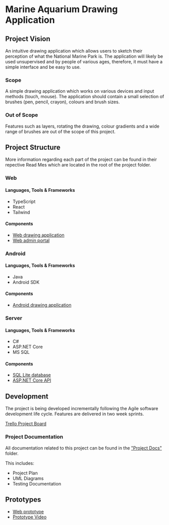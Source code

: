 # Marine Aquarium Drawing Application

## Project Vision 

An intuitive drawing application which allows users to sketch their perception of what the National Marine Park is. The application will likely be used unsupervised and by people of various ages, therefore, it must have a simple interface and be easy to use.

### Scope 

A simple drawing application which works on various devices and input methods (touch, mouse). The application should contain a small selection of brushes (pen, pencil, crayon), colours and brush sizes. 

### Out of Scope 

Features such as layers, rotating the drawing, colour gradients and a wide range of brushes are out of the scope of this project.


## Project Structure

More information regarding each part of the project can be found in their repective Read Mes which are located in the root of the project folder.

### Web

#### Languages, Tools & Frameworks

- TypeScript
- React
- Tailwind

#### Components

- [Web drawing application](/Source%20Code/Web/)
- [Web admin portal](/Source%20Code/Web/)

### Android

#### Languages, Tools & Frameworks

- Java
- Android SDK

#### Components

- [Android drawing application](/Source%20Code/Android/)

### Server

#### Languages, Tools & Frameworks

- C#
- ASP.NET Core
- MS SQL

#### Components

- [SQL Lite database](/Source%20Code/SQL/)
- [ASP.NET Core API](/Source%20Code/API/)


## Development

The project is being developed incrementally following the Agile software development life cycle. Features are delivered in two week sprints.


[Trello Project Board](https://trello.com/b/fvRdA3Hu/group-project-plan)

### Project Documentation

All documentation related to this project can be found in the ["Project Docs"](/Project%20Docs/) folder.

This includes:

- Project Plan
- UML Diagrams
- Testing Documentation

## Prototypes

- [Web prototype](https://ma-drawing.netlify.app/)
- [Prototype Video](https://youtu.be/kRf5EZ9j0PA)
